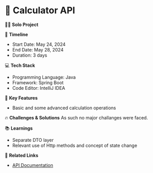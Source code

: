 # 🧮 Calculator API

🧑‍💻 **Solo Project**

📆 **Timeline**
- Start Date: May 24, 2024
- End Date: May 28, 2024
- Duration: 3 days

💻 **Tech Stack**
- Programming Language: Java
- Framework: Spring Boot
- Code Editor: IntelliJ IDEA

🎯 **Key Features**
- Basic and some advanced calculation operations

🔥 **Challenges & Solutions**
As such no major challanges were faced.

📚 **Learnings**
- Separate DTO layer
- Relevant use of Http methods and concept of state change

🔗 **Related Links**
- [API Documentation](./API_DOCUMENTATION.md) 
